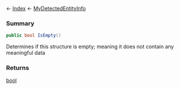 ← [Index](Api-Index) ← [MyDetectedEntityInfo](Sandbox.ModAPI.Ingame.MyDetectedEntityInfo)

### Summary

```csharp
public bool IsEmpty()
```

Determines if this structure is empty; meaning it does not contain any meaningful data

### Returns

[bool](System.Boolean)



